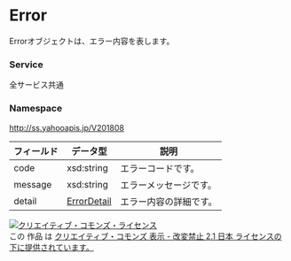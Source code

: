# Error
Errorオブジェクトは、エラー内容を表します。
### Service
全サービス共通
### Namespace
http://ss.yahooapis.jp/V201808

| フィールド | データ型 | 説明 |
|---|---|---|
| code | xsd:string | エラーコードです。 |
| message | xsd:string | エラーメッセージです。 |
| detail | <a href="../Common/ErrorDetail.md">ErrorDetail</a> | エラー内容の詳細です。 |

<a rel="license" href="http://creativecommons.org/licenses/by-nd/2.1/jp/"><img alt="クリエイティブ・コモンズ・ライセンス" style="border-width:0" src="https://i.creativecommons.org/l/by-nd/2.1/jp/88x31.png" /></a><br />この 作品 は <a rel="license" href="http://creativecommons.org/licenses/by-nd/2.1/jp/">クリエイティブ・コモンズ 表示 - 改変禁止 2.1 日本 ライセンスの下に提供されています。</a>

